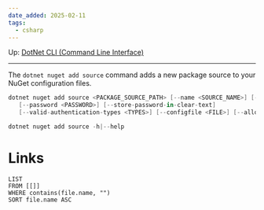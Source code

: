 ```yaml
---
date_added: 2025-02-11
tags:
  - csharp
---
```

Up: [DotNet CLI (Command Line Interface)](DotNet%20CLI%20(Command%20Line%20Interface).md)
___
The `dotnet nuget add source` command adds a new package source to your NuGet configuration files.
 ```cs
 dotnet nuget add source <PACKAGE_SOURCE_PATH> [--name <SOURCE_NAME>] [--username <USER>]
    [--password <PASSWORD>] [--store-password-in-clear-text]
    [--valid-authentication-types <TYPES>] [--configfile <FILE>] [--allow-insecure-connections]

dotnet nuget add source -h|--help
```
# Links
```dataview
LIST
FROM [[]]
WHERE contains(file.name, "")
SORT file.name ASC
```
